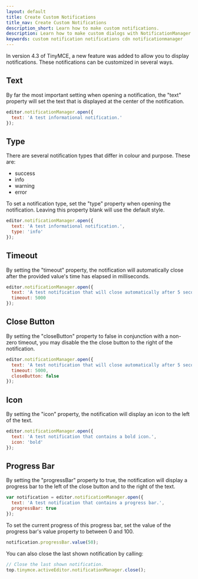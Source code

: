 ```yaml
---
layout: default
title: Create Custom Notifications
title_nav: Create Custom Notifications
description_short: Learn how to make custom notifications.
description: Learn how to make custom dialogs with NotificationManager.
keywords: custom notification notifications cdn notificationmanager
---
```


In version 4.3 of TinyMCE, a new feature was added to allow you to display notifications.  These notifications can be customized in several ways.

## Text

By far the most important setting when opening a notification, the "text" property will set the text that is displayed at the center of the notification.

```js
editor.notificationManager.open({
  text: 'A test informational notification.'
});
```

## Type

There are several notification types that differ in colour and purpose.  These are:

* success
* info
* warning
* error

To set a notification type, set the "type" property when opening the notification.  Leaving this property blank will use the default style.

```js
editor.notificationManager.open({
  text: 'A test informational notification.',
  type: 'info'
});
```

## Timeout

By setting the "timeout" property, the notification will automatically close after the provided value's time has elapsed in milliseconds.

```js
editor.notificationManager.open({
  text: 'A test notification that will close automatically after 5 seconds.',
  timeout: 5000
});
```

## Close Button

By setting the "closeButton" property to false in conjunction with a non-zero timeout, you may disable the the close button to the right of the notification.

```js
editor.notificationManager.open({
  text: 'A test notification that will close automatically after 5 seconds and has the close button disabled.',
  timeout: 5000,
  closeButton: false
});
```

## Icon

By setting the "icon" property, the notification will display an icon to the left of the text.

```js
editor.notificationManager.open({
  text: 'A test notification that contains a bold icon.',
  icon: 'bold'
});
```

## Progress Bar

By setting the "progressBar" property to true, the notification will display a progress bar to the left of the close button and to the right of the text.

```js
var notification = editor.notificationManager.open({
  text: 'A test notification that contains a progress bar.',
  progressBar: true
});
```

To set the current progress of this progress bar, set the value of the progress bar's value property to between 0 and 100.

```js
notification.progressBar.value(50);
```

You can also close the last shown notification by calling:

```js
// Close the last shown notification.
top.tinymce.activeEditor.notificationManager.close();
```
